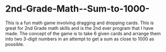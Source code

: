 # 2nd-Grade-Math--Sum-to-1000-
This is a fun math game involving dragging and dropping cards.
This is great for 2nd Grade math skills and is the 2nd ever program that I have made.
The concept of the game is to take 6 given cards and arrange them into two 3-digit numbers in an
 attempt to get a sum as close to 1000 as possible.
